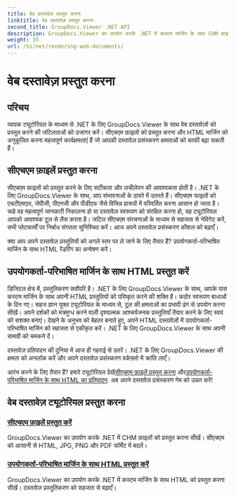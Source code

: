 ```yaml
---
title: वेब दस्तावेज़ प्रस्तुत करना
linktitle: वेब दस्तावेज़ प्रस्तुत करना
second_title: GroupDocs.Viewer .NET API
description: GroupDocs.Viewer का उपयोग करके .NET में कस्टम मार्जिन के साथ CHM फ़ाइलें और HTML प्रस्तुत करना सीखें। सीएचएम को एचटीएमएल, जेपीजी, पीएनजी और पीडीएफ प्रारूपों में निर्बाध रूप से परिवर्तित करें।
weight: 35
url: /hi/net/rendering-web-documents/
---
```


# वेब दस्तावेज़ प्रस्तुत करना

## परिचय

व्यापक ट्यूटोरियल के माध्यम से .NET के लिए GroupDocs.Viewer के साथ वेब दस्तावेज़ों को प्रस्तुत करने की जटिलताओं को उजागर करें। सीएचएम फ़ाइलों को प्रस्तुत करना और HTML मार्जिन को अनुकूलित करना महत्वपूर्ण कार्यक्षमताएं हैं जो आपकी दस्तावेज़ प्रसंस्करण क्षमताओं को काफी बढ़ा सकती हैं।

## सीएचएम फ़ाइलें प्रस्तुत करना

सीएचएम फ़ाइलों को प्रस्तुत करने के लिए सटीकता और लचीलेपन की आवश्यकता होती है। .NET के लिए GroupDocs.Viewer के साथ, आप संभावनाओं के दायरे में उतरते हैं। सीएचएम फाइलों को एचटीएमएल, जेपीजी, पीएनजी और पीडीएफ जैसे विभिन्न प्रारूपों में परिवर्तित करना आसान हो जाता है। चाहे वह महत्वपूर्ण जानकारी निकालना हो या दस्तावेज़ स्वरूपण को संरक्षित करना हो, यह ट्यूटोरियल आपको आवश्यक टूल से लैस करता है। जटिल सीएचएम संरचनाओं के माध्यम से सहजता से नेविगेट करें, सभी प्लेटफार्मों पर निर्बाध संगतता सुनिश्चित करें। आज अपने दस्तावेज़ प्रसंस्करण कौशल को बढ़ाएँ।

क्या आप अपने दस्तावेज़ प्रस्तुतियों को अगले स्तर पर ले जाने के लिए तैयार हैं? उपयोगकर्ता-परिभाषित मार्जिन के साथ HTML रेंडरिंग का अन्वेषण करें।

## उपयोगकर्ता-परिभाषित मार्जिन के साथ HTML प्रस्तुत करें

डिजिटल क्षेत्र में, प्रस्तुतिकरण सर्वोपरि है। .NET के लिए GroupDocs.Viewer के साथ, आपके पास कस्टम मार्जिन के साथ अपनी HTML प्रस्तुतियों को परिष्कृत करने की शक्ति है। कठोर स्वरूपण बाधाओं के दिन गए। सहज ज्ञान युक्त ट्यूटोरियल के माध्यम से, टूल की क्षमताओं का प्रभावी ढंग से उपयोग करना सीखें। अपने दर्शकों को मंत्रमुग्ध करने वाली दृश्यात्मक आश्चर्यजनक प्रस्तुतियाँ तैयार करने के लिए स्वयं को सशक्त बनाएं। देखने के अनुभव को बेहतर बनाते हुए, अपने HTML दस्तावेज़ों में उपयोगकर्ता-परिभाषित मार्जिन को सहजता से एकीकृत करें। .NET के लिए GroupDocs.Viewer के साथ अपनी सामग्री को चमकने दें।

दस्तावेज़ प्रतिपादन की दुनिया में आज ही गहराई से उतरें। .NET के लिए GroupDocs.Viewer की क्षमता को अनलॉक करें और अपने दस्तावेज़ प्रसंस्करण वर्कफ़्लो में क्रांति लाएँ।

 आरंभ करने के लिए तैयार हैं? हमारे ट्यूटोरियल देखें[सीएचएम फ़ाइलें प्रस्तुत करना](./render-chm/) और[उपयोगकर्ता-परिभाषित मार्जिन के साथ HTML का प्रतिपादन](./render-html-margins/). अब अपने दस्तावेज़ प्रसंस्करण गेम को उन्नत करें!
## वेब दस्तावेज़ ट्यूटोरियल प्रस्तुत करना
### [सीएचएम फ़ाइलें प्रस्तुत करें](./render-chm/)
GroupDocs.Viewer का उपयोग करके .NET में CHM फ़ाइलों को प्रस्तुत करना सीखें। सीएचएम को आसानी से HTML, JPG, PNG और PDF फॉर्मेट में बदलें।
### [उपयोगकर्ता-परिभाषित मार्जिन के साथ HTML प्रस्तुत करें](./render-html-margins/)
GroupDocs.Viewer का उपयोग करके .NET में कस्टम मार्जिन के साथ HTML को प्रस्तुत करना सीखें। दस्तावेज़ प्रस्तुतिकरण को सहजता से बढ़ाएँ।
